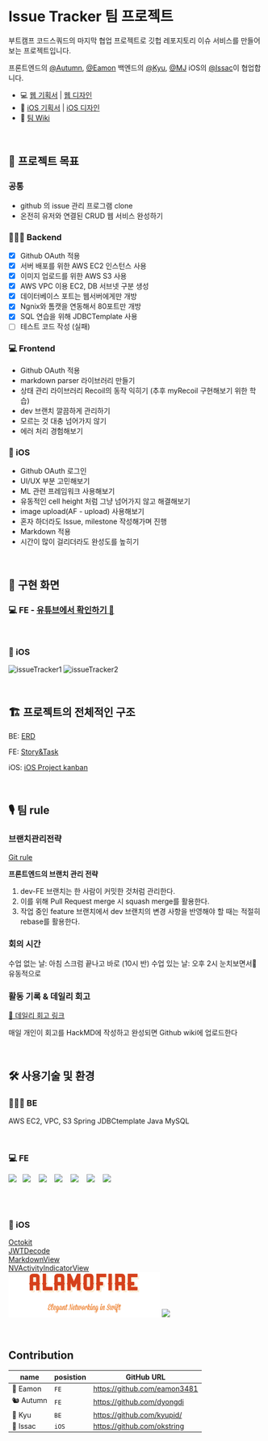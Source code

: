 # Issue Tracker 팀 프로젝트

부트캠프 코드스쿼드의 마지막 협업 프로젝트로 깃헙 레포지토리 이슈 서비스를 만들어보는 프로젝트입니다. 

프론트엔드의 [@Autumn](https://github.com/dyongdi), [@Eamon](https://github.com/eamon3481) 백엔드의 [@Kyu](https://github.com/kyu-kim-kr), [@MJ](https://github.com/MJbae) iOS의 [@Issac](https://github.com/okstring)이 협업합니다.

- 💻 [웹 기획서](https://www.figma.com/proto/iOTGa5otAchVNyxqX6kjNI/FE_%EC%9D%B4%EC%8A%88%ED%8A%B8%EB%9E%98%EC%BB%A4?page-id=89%3A0&node-id=89%3A32&viewport=110%2C361%2C0.5&scaling=contain) | [웹 디자인](https://www.figma.com/file/iOTGa5otAchVNyxqX6kjNI/FE_%EC%9D%B4%EC%8A%88%ED%8A%B8%EB%9E%98%EC%BB%A4?node-id=32%3A243)
- 🍎 [iOS 기획서](https://www.figma.com/proto/qbGq144JknCEt25Sx1fxdb/iOS_%EC%9D%B4%EC%8A%88%ED%8A%B8%EB%9E%98%EC%BB%A4?page-id=122%3A3233&node-id=122%3A3239&viewport=-8430%2C178%2C0.5&scaling=contain) | [iOS 디자인](https://www.figma.com/file/qbGq144JknCEt25Sx1fxdb/iOS_%EC%9D%B4%EC%8A%88%ED%8A%B8%EB%9E%98%EC%BB%A4?node-id=87%3A314)
- 🔗 [팀 Wiki](https://github.com/kyupid/issue-tracker/wiki)

<br>

## 🎯 프로젝트 목표

### 공통
- github 의 issue 관리 프로그램 clone
- 온전히 유저와 연결된 CRUD 웹 서비스 완성하기

### 👨🏻‍💻 Backend

  - [x] Github OAuth 적용
  - [x] 서버 배포를 위한 AWS EC2 인스턴스 사용
  - [x] 이미지 업로드를 위한 AWS S3 사용
  - [x] AWS VPC 이용 EC2, DB 서브넷 구분 생성
  - [x] 데이터베이스 포트는 웹서버에게만 개방
  - [x] Ngnix와 톰캣을 연동해서 80포트만 개방
  - [x] SQL 연습을 위해 JDBCTemplate 사용
  - [ ] 테스트 코드 작성 (실패)

### 💻 Frontend
- Github OAuth 적용
-  markdown parser 라이브러리 만들기
-  상태 관리 라이브러리 Recoil의 동작 익히기 (추후 myRecoil 구현해보기 위한 학습)
-  dev 브랜치 깔끔하게 관리하기
-  모르는 것 대충 넘어가지 않기
-  에러 처리 경험해보기

### 🍎 iOS

 - Github OAuth 로그인
 - UI/UX 부분 고민해보기
 - ML 관련 프레임워크 사용해보기
 - 유동적인 cell height 처럼 그냥 넘어가지 않고 해결해보기
 - image upload(AF - upload) 사용해보기
 - 혼자 하더라도 Issue, milestone 작성해가며 진행
 - Markdown 적용
 - 시간이 많이 걸리더라도 완성도를 높히기

<br>

## 🎊 구현 화면

### 💻 FE - [유튜브에서 확인하기 👀](https://youtu.be/HqTxYrGWDD8)

<br>

### 🍎 iOS

![issueTracker1](https://user-images.githubusercontent.com/62657991/124244476-f0980900-db59-11eb-9860-182b75ae84cf.gif)
![issueTracker2](https://user-images.githubusercontent.com/62657991/124244450-e970fb00-db59-11eb-9258-22753f813ad0.gif)

<br>


## 🏗 프로젝트의 전체적인 구조

BE: [ERD](https://user-images.githubusercontent.com/59721293/123792300-70846000-d91b-11eb-925d-6bec6eba8064.jpg)

FE: [Story&Task](https://github.com/kyu-kim-kr/issue-tracker/wiki/FE_-Story&Task)

iOS: [iOS Project kanban](https://github.com/kyu-kim-kr/issue-tracker/projects/2)

<br>

## 🎙 팀 rule

### 브랜치관리전략

[Git rule](https://github.com/kyu-kim-kr/issue-tracker/wiki/회의록#git-rule)

**프론트엔드의 브랜치 관리 전략**

1. dev-FE 브랜치는 한 사람이 커밋한 것처럼 관리한다.
2. 이를 위해 Pull Request merge 시 squash merge를 활용한다.
3. 작업 중인 feature 브랜치에서 dev 브랜치의 변경 사항을 반영해야 할 때는 적절히 rebase를 활용한다.


### 회의 시간

수업 없는 날: 아침 스크럼 끝나고 바로 (10시 반) 수업 있는 날: 오후 2시 눈치보면서👀 유동적으로

### 활동 기록 & 데일리 회고 
[🔗 데일리 회고 링크](https://github.com/kyu-kim-kr/issue-tracker/wiki/%5B1주차%5D-활동-기록-&-데일리-회고#0607-회고-월)

매일 개인이 회고를 HackMD에 작성하고 완성되면 Github wiki에 업로드한다




<br>


## 🛠 사용기술 및 환경

### 👨🏻‍💻 BE

AWS EC2, VPC, S3
Spring JDBCtemplate
Java
MySQL

<br>

### 💻 FE

<img src="https://img.shields.io/badge/React-61DAFB?style=flat-square&logo=react&logoColor=white"/><span>&nbsp;&nbsp;</span>
<img src="https://img.shields.io/badge/TypeScript-3178C6?style=flat-square&logo=TypeScript&logoColor=white"/>
<span>&nbsp;&nbsp;</span>
<img src="https://img.shields.io/badge/JavaScript-F7DF1E?style=flat-square&logo=JavaScript&logoColor=white"/>
<span>&nbsp;&nbsp;</span>
<img src="https://img.shields.io/badge/Recoil-764ABC?style=flat-square&logo=&logoColor=white"/>
<span>&nbsp;&nbsp;</span>
<img src="https://img.shields.io/badge/HTML5-E34F26?style=flat-square&logo=HTML5&logoColor=white"/>
<span>&nbsp;&nbsp;</span>
<img src="https://img.shields.io/badge/CSS3-1572B6?style=flat-square&logo=CSS3&logoColor=white"/>
<span>&nbsp;&nbsp;</span>
<img src="https://img.shields.io/badge/StyledComponent-A9225C?style=flat-square&logo=&logoColor=white"/>

<br>
<br>


### 🍎 iOS

[Octokit](https://github.com/nerdishbynature/octokit.swift)
<br>
[JWTDecode](https://github.com/auth0/JWTDecode.swift)
<br>
[MarkdownView](https://github.com/keitaoouchi/MarkdownView)
<br>
[NVActivityIndicatorView](https://github.com/ninjaprox/NVActivityIndicatorView)
<br>
[<img src="https://raw.githubusercontent.com/Alamofire/Alamofire/master/Resources/AlamofireLogo.png" width="300">](https://github.com/Alamofire/Alamofire)
[<img src="https://user-images.githubusercontent.com/62657991/122516186-6a53d100-d049-11eb-84f7-c36ee5757f9b.png" width="300">](https://github.com/airbnb/lottie-ios)

<br>



## Contribution

|name|posistion|GitHub URL|
|------|---|---|
|🙊 Eamon|`FE`|https://github.com/eamon3481|
|🐿 Autumn|`FE`|https://github.com/dyongdi|
|🐶 Kyu|`BE`|https://github.com/kyupid/|
|🐴 Issac|`iOS`|https://github.com/okstring|
